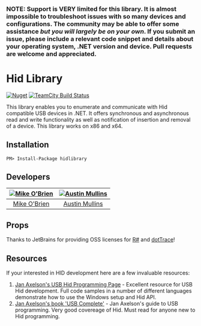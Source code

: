<h3>NOTE: Support is VERY limited for this library. It is almost impossible to troubleshoot issues with so many devices and configurations. The community may be able to offer some assistance <i>but you will largely be on your own</i>. If you submit an issue, please include a relevant code snippet and details about your operating system, .NET version and device. Pull requests are welcome and appreciated.</h3>

Hid Library
=============

[![Nuget](http://img.shields.io/nuget/v/HidLibrary.svg?style=flat)](http://www.nuget.org/packages/HidLibrary/) [![TeamCity Build Status](https://img.shields.io/teamcity/http/build.mikeobrien.net/s/hidlibrary.svg?style=flat)](http://build.mikeobrien.net/viewType.html?buildTypeId=hidlibrary&guest=1)

This library enables you to enumerate and communicate with Hid compatible USB devices in .NET. It offers synchronous and asynchronous read and write functionality as well as notification of insertion and removal of a device. This library works on x86 and x64.

Installation
------------

    PM> Install-Package hidlibrary
	
Developers
------------

| [![Mike O'Brien](https://avatars3.githubusercontent.com/u/187817?v=3&s=144)](https://github.com/mikeobrien) |  [![Austin Mullins](https://avatars3.githubusercontent.com/u/199260?v=3&s=144)](https://github.com/amullins83) |
|:---:|:---:|
| [Mike O'Brien](https://github.com/mikeobrien) | [Austin Mullins](https://github.com/amullins83) |

Props
------------

Thanks to JetBrains for providing OSS licenses for [R#](http://www.jetbrains.com/resharper/features/code_refactoring.html) and [dotTrace](http://www.jetbrains.com/profiler/)!
	
Resources
------------

If your interested in HID development here are a few invaluable resources:  
  
1. [Jan Axelson's USB Hid Programming Page](http://janaxelson.com/hidpage.htm) - Excellent resource for USB Hid development. Full code samples in a number of different languages demonstrate how to use the Windows setup and Hid API.  
2. [Jan Axelson's book 'USB Complete'](http://janaxelson.com/usbc.htm) - Jan Axelson's guide to USB programming. Very good covereage of Hid. Must read for anyone new to Hid programming.
